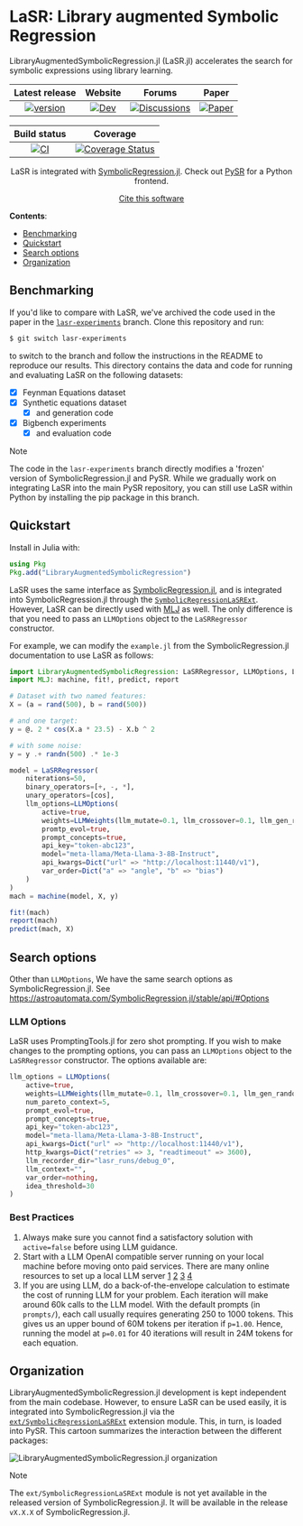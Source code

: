 # LaSR: Library augmented Symbolic Regression
LibraryAugmentedSymbolicRegression.jl (LaSR.jl) accelerates the search for symbolic expressions using library learning. 


<!-- prettier-ignore-start -->
<div align="center">

| Latest release | Website | Forums | Paper |
| :---: | :---: | :---: | :---: |
| [![version](https://juliahub.com/docs/General/LibraryAugmentedSymbolicRegression/stable/version.svg)](https://juliahub.com/ui/Packages/General/LibraryAugmentedSymbolicRegression) | [![Dev](https://img.shields.io/badge/docs-dev-blue.svg)](https://trishullab.github.io/lasr-web/) | [![Discussions](https://img.shields.io/badge/discussions-github-informational)](https://github.com/trishullab/LibraryAugmentedSymbolicRegression.jl/discussions) | [![Paper](https://img.shields.io/badge/arXiv-2409.09359-b31b1b)](https://arxiv.org/abs/2409.09359) |

| Build status | Coverage |
| :---: | :---: |
| [![CI](https://github.com/trishullab/LibraryAugmentedSymbolicRegression.jl/workflows/CI/badge.svg)](.github/workflows/CI.yml) | [![Coverage Status](https://coveralls.io/repos/github/trishullab/LibraryAugmentedSymbolicRegression.jl/badge.svg?branch=master)](https://coveralls.io/github/trishullab/LibraryAugmentedSymbolicRegression.jl?branch=master) |

LaSR is integrated with [SymbolicRegression.jl](https://github.com/MilesCranmer/SymbolicRegression.jl). Check out [PySR](https://github.com/MilesCranmer/PySR) for
a Python frontend.

[Cite this software](https://arxiv.org/abs/2409.09359)

</div>
<!-- prettier-ignore-end -->

**Contents**:

- [Benchmarking](#benchmarking)
- [Quickstart](#quickstart)
- [Search options](#search-options)
- [Organization](#organization)

## Benchmarking

If you'd like to compare with LaSR, we've archived the code used in the paper in the [`lasr-experiments`](https://github.com/trishullab/LaSR.jl/tree/lasr-experiments) branch. Clone this repository and run:
```bash
$ git switch lasr-experiments
```
to switch to the branch and follow the instructions in the README to reproduce our results. This directory contains the data and code for running and evaluating LaSR on the following datasets: 

- [x] Feynman Equations dataset
- [x] Synthetic equations dataset
    - [x] and generation code
- [x] Bigbench experiments
    - [x] and evaluation code
     
> [!NOTE]
> The code in the `lasr-experiments` branch directly modifies a 'frozen' version of SymbolicRegression.jl and PySR. While we gradually work on integrating LaSR into the main PySR repository, you can still use LaSR within Python by installing the pip package in this branch.


## Quickstart

Install in Julia with:

```julia
using Pkg
Pkg.add("LibraryAugmentedSymbolicRegression")
```

LaSR uses the same interface as [SymbolicRegression.jl](https://github.com/MilesCranmer/SymbolicRegression.jl), and is integrated into SymbolicRegression.jl through the [`SymbolicRegressionLaSRExt`](integration). However, LaSR can be directly used with [MLJ](https://github.com/alan-turing-institute/MLJ.jl) as well. The only difference is that you need to pass an `LLMOptions` object to the `LaSRRegressor` constructor.


For example, we can modify the `example.jl` from the SymbolicRegression.jl documentation to use LaSR as follows:

```julia
import LibraryAugmentedSymbolicRegression: LaSRRegressor, LLMOptions, LLMWeights
import MLJ: machine, fit!, predict, report

# Dataset with two named features:
X = (a = rand(500), b = rand(500))

# and one target:
y = @. 2 * cos(X.a * 23.5) - X.b ^ 2

# with some noise:
y = y .+ randn(500) .* 1e-3

model = LaSRRegressor(
    niterations=50,
    binary_operators=[+, -, *],
    unary_operators=[cos],
    llm_options=LLMOptions(
        active=true,
        weights=LLMWeights(llm_mutate=0.1, llm_crossover=0.1, llm_gen_random=0.1),
        promtp_evol=true,
        prompt_concepts=true,
        api_key="token-abc123",
        model="meta-llama/Meta-Llama-3-8B-Instruct",
        api_kwargs=Dict("url" => "http://localhost:11440/v1"),
        var_order=Dict("a" => "angle", "b" => "bias")
    )
)
mach = machine(model, X, y)

fit!(mach)
report(mach)
predict(mach, X)
```

## Search options

Other than `LLMOptions`, We have the same search options as SymbolicRegression.jl. See https://astroautomata.com/SymbolicRegression.jl/stable/api/#Options

### LLM Options

LaSR uses PromptingTools.jl for zero shot prompting. If you wish to make changes to the prompting options, you can pass an `LLMOptions` object to the `LaSRRegressor` constructor. The options available are:
```julia
llm_options = LLMOptions(
    active=true,                                                                # Whether to use LLM inference or not
    weights=LLMWeights(llm_mutate=0.1, llm_crossover=0.1, llm_gen_random=0.1),  # Probability of using LLM for mutation, crossover, and random generation
    num_pareto_context=5,                                                       # Number of equations to sample from the Pareto frontier for summarization.
    prompt_evol=true,                                                           # Whether to evolve natural language concepts through LLM calls.
    prompt_concepts=true,                                                       # Whether to use natural language concepts in the search.
    api_key="token-abc123",                                                     # API key to OpenAI API compatible server.
    model="meta-llama/Meta-Llama-3-8B-Instruct",                                # LLM model to use.
    api_kwargs=Dict("url" => "http://localhost:11440/v1"),                      # Keyword arguments passed to server.
    http_kwargs=Dict("retries" => 3, "readtimeout" => 3600),                    # Keyword arguments passed to HTTP requests.
    llm_recorder_dir="lasr_runs/debug_0",                                       # Directory to log LLM interactions.
    llm_context="",                                                             # Natural language concept to start with. You should also be able to initialize with a list of concepts.
    var_order=nothing,                                                          # Dict(variable_name => new_name).
    idea_threshold=30                                                           # Number of concepts to keep track of.
)
```

### Best Practices

1. Always make sure you cannot find a satisfactory solution with `active=false` before using LLM guidance.
1. Start with a LLM OpenAI compatible server running on your local machine before moving onto paid services. There are many online resources to set up a local LLM server [1](https://ollama.com/blog/openai-compatibility) [2](https://docs.vllm.ai/en/latest/getting_started/installation.html) [3](https://github.com/sgl-project/sglang?tab=readme-ov-file#backend-sglang-runtime-srt) [4](https://old.reddit.com/r/LocalLLaMA/comments/16y95hk/a_starter_guide_for_playing_with_your_own_local_ai/)
1. If you are using LLM, do a back-of-the-envelope calculation to estimate the cost of running LLM for your problem.  Each iteration will make around 60k calls to the LLM model. With the default prompts (in `prompts/`), each call usually requires generating 250 to 1000 tokens. This gives us an upper bound of 60M tokens per iteration if `p=1.00`. Hence, running the model at `p=0.01` for 40 iterations will result in 24M tokens for each equation.


## Organization

LibraryAugmentedSymbolicRegression.jl development is kept independent from the main codebase. However, to ensure LaSR can be used easily, it is integrated into SymbolicRegression.jl via the [`ext/SymbolicRegressionLaSRExt`](https://www.example.com) extension module. This, in turn, is loaded into PySR. This cartoon summarizes the interaction between the different packages:

![LibraryAugmentedSymbolicRegression.jl organization](https://raw.githubusercontent.com/trishullab/lasr-web/main/static/lasr-code-interactions.svg)

> [!NOTE]  
> The `ext/SymbolicRegressionLaSRExt` module is not yet available in the released version of SymbolicRegression.jl. It will be available in the release `vX.X.X` of SymbolicRegression.jl.
